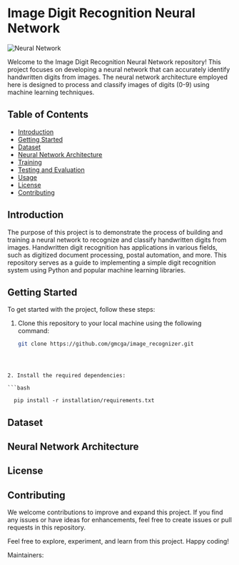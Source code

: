 # Image Digit Recognition Neural Network

![Neural Network](neural_network_image.jpg)

Welcome to the Image Digit Recognition Neural Network repository! This project focuses on developing a neural network that can accurately identify handwritten digits from images. The neural network architecture employed here is designed to process and classify images of digits (0-9) using machine learning techniques.

## Table of Contents

- [Introduction](#introduction)
- [Getting Started](#getting-started)
- [Dataset](#dataset)
- [Neural Network Architecture](#neural-network-architecture)
- [Training](#training)
- [Testing and Evaluation](#testing-and-evaluation)
- [Usage](#usage)
- [License](#license)
- [Contributing](#contributing)


## Introduction

The purpose of this project is to demonstrate the process of building and training a neural network to recognize and classify handwritten digits from images. Handwritten digit recognition has applications in various fields, such as digitized document processing, postal automation, and more. This repository serves as a guide to implementing a simple digit recognition system using Python and popular machine learning libraries.



## Getting Started

To get started with the project, follow these steps:

1. Clone this repository to your local machine using the following command:

   ```bash
   git clone https://github.com/gmcga/image_recognizer.git
  ```



2. Install the required dependencies:

  ```bash

    pip install -r installation/requirements.txt
  ```


## Dataset

## Neural Network Architecture

## License


## Contributing

We welcome contributions to improve and expand this project. If you find any issues or have ideas for enhancements, feel free to create issues or pull requests in this repository.





Feel free to explore, experiment, and learn from this project. Happy coding!

Maintainers:
